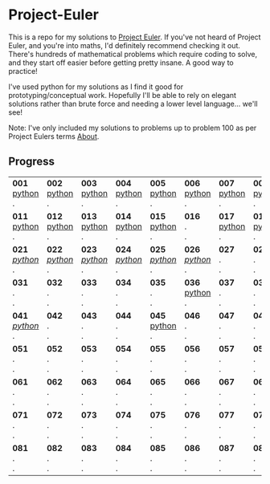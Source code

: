 # Project-Euler

This is a repo for my solutions to [Project Euler](https://projecteuler.net/). If you've not heard of Project Euler, and you're into maths, I'd definitely recommend checking it out. There's hundreds of mathematical problems which require coding to solve, and they start off easier before getting pretty insane. A good way to practice!

I've used python for my solutions as I find it good for prototyping/conceptual work. Hopefully I'll be able to rely on elegant solutions rather than brute force and needing a lower level language... we'll see!

Note: I've only included my solutions to problems up to problem 100 as per Project Eulers terms [About](https://projecteuler.net/about#publish).

## Progress

| | | | | | | | | | |
| --- | --- | --- | --- | --- | --- | --- | --- | --- | --- |
| **001** <br>[python](solutions/python/001.py)<br>. | **002** <br>[python](solutions/python/002.py)<br>. | **003** <br>[python](solutions/python/003.py)<br>. | **004** <br>[python](solutions/python/004.py)<br>. | **005** <br>[python](solutions/python/005.py)<br>. | **006** <br>[python](solutions/python/006.py)<br>. | **007** <br>[python](solutions/python/007.py)<br>. | **008** <br>[python](solutions/python/008.py)<br>. | **009** <br>[python](solutions/python/009.py)<br>. | **010** <br>[python](solutions/python/010.py)<br>. |
| **011** <br>[python](solutions/python/011.py)<br>. | **012** <br>[python](solutions/python/012.py)<br>. | **013** <br>[python](solutions/python/013.py)<br>. | **014** <br>[python](solutions/python/014.py)<br>. | **015** <br>[python](solutions/python/015.py)<br>. | **016** <br>.<br>. | **017** <br>[python](solutions/python/017.py)<br>. | **018** <br>[python](solutions/python/018.py)<br>. | **019** <br>[python](solutions/python/019.py)<br>. | **020** <br>[python](solutions/python/020.py)<br>. |
| **021** <br>[*python*](solutions/python/021.py)<br>. | **022** <br>[*python*](solutions/python/022.py)<br>. | **023** <br>[*python*](solutions/python/023.py)<br>. | **024** <br>[*python*](solutions/python/024.py)<br>. | **025** <br>[*python*](solutions/python/025.py)<br>. | **026** <br>[*python*](solutions/python/026.py)<br>. | **027** <br>.<br>. | **028** <br>.<br>. | **029** <br>.<br>. | **030** <br>.<br>. |
| **031** <br>.<br>. | **032** <br>.<br>. | **033** <br>.<br>. | **034** <br>.<br>. | **035** <br>.<br>. | **036** <br>[python](solutions/python/036.py)<br>. | **037** <br>.<br>. | **038** <br>.<br>. | **039** <br>[*python*](solutions/python/039.py)<br>[*go*](solutions/go/039.go) | **040** <br>.<br>. |
| **041** <br>[*python*](solutions/python/041.py)<br>. | **042** <br>.<br>. | **043** <br>.<br>. | **044** <br>.<br>. | **045** <br>[python](solutions/python/045.py)<br>. | **046** <br>.<br>. | **047** <br>.<br>. | **048** <br>.<br>. | **049** <br>.<br>. | **050** <br>.<br>. |
| **051** <br>.<br>. | **052** <br>.<br>. | **053** <br>.<br>. | **054** <br>.<br>. | **055** <br>.<br>. | **056** <br>.<br>. | **057** <br>.<br>. | **058** <br>.<br>. | **059** <br>.<br>. | **060** <br>[*python*](solutions/python/060.py)<br>. |
| **061** <br>.<br>. | **062** <br>.<br>. | **063** <br>.<br>. | **064** <br>.<br>. | **065** <br>.<br>. | **066** <br>.<br>. | **067** <br>.<br>. | **068** <br>.<br>. | **069** <br>.<br>. | **070** <br>.<br>. |
| **071** <br>.<br>. | **072** <br>.<br>. | **073** <br>.<br>. | **074** <br>.<br>. | **075** <br>.<br>. | **076** <br>.<br>. | **077** <br>.<br>. | **078** <br>.<br>. | **079** <br>.<br>. | **080** <br>.<br>. |
| **081** <br>.<br>. | **082** <br>.<br>. | **083** <br>.<br>. | **084** <br>.<br>. | **085** <br>.<br>. | **086** <br>.<br>. | **087** <br>.<br>. | **088** <br>.<br>. | **089** <br>.<br>. | **090** <br>.<br>. |
